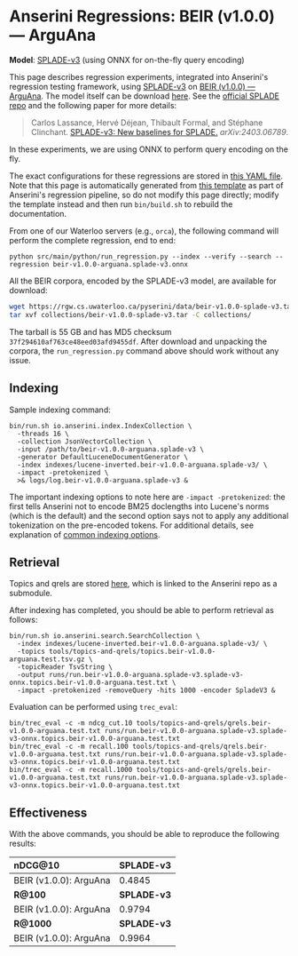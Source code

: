 # Anserini Regressions: BEIR (v1.0.0) &mdash; ArguAna

**Model**: [SPLADE-v3](https://arxiv.org/abs/2403.06789) (using ONNX for on-the-fly query encoding)

This page describes regression experiments, integrated into Anserini's regression testing framework, using [SPLADE-v3](https://arxiv.org/abs/2403.06789) on [BEIR (v1.0.0) &mdash; ArguAna](http://beir.ai/).
The model itself can be download [here](https://huggingface.co/naver/splade-v3).
See the [official SPLADE repo](https://github.com/naver/splade) and the following paper for more details:

> Carlos Lassance, Hervé Déjean, Thibault Formal, and Stéphane Clinchant. [SPLADE-v3: New baselines for SPLADE.](https://arxiv.org/abs/2403.06789) _arXiv:2403.06789_.

In these experiments, we are using ONNX to perform query encoding on the fly.

The exact configurations for these regressions are stored in [this YAML file](../../src/main/resources/regression/beir-v1.0.0-arguana.splade-v3.onnx.yaml).
Note that this page is automatically generated from [this template](../../src/main/resources/docgen/templates/beir-v1.0.0-arguana.splade-v3.onnx.template) as part of Anserini's regression pipeline, so do not modify this page directly; modify the template instead and then run `bin/build.sh` to rebuild the documentation.

From one of our Waterloo servers (e.g., `orca`), the following command will perform the complete regression, end to end:

```
python src/main/python/run_regression.py --index --verify --search --regression beir-v1.0.0-arguana.splade-v3.onnx
```

All the BEIR corpora, encoded by the SPLADE-v3 model, are available for download:

```bash
wget https://rgw.cs.uwaterloo.ca/pyserini/data/beir-v1.0.0-splade-v3.tar -P collections/
tar xvf collections/beir-v1.0.0-splade-v3.tar -C collections/
```

The tarball is 55 GB and has MD5 checksum `37f294610af763ce48eed03afd9455df`.
After download and unpacking the corpora, the `run_regression.py` command above should work without any issue.

## Indexing

Sample indexing command:

```
bin/run.sh io.anserini.index.IndexCollection \
  -threads 16 \
  -collection JsonVectorCollection \
  -input /path/to/beir-v1.0.0-arguana.splade-v3 \
  -generator DefaultLuceneDocumentGenerator \
  -index indexes/lucene-inverted.beir-v1.0.0-arguana.splade-v3/ \
  -impact -pretokenized \
  >& logs/log.beir-v1.0.0-arguana.splade-v3 &
```

The important indexing options to note here are `-impact -pretokenized`: the first tells Anserini not to encode BM25 doclengths into Lucene's norms (which is the default) and the second option says not to apply any additional tokenization on the pre-encoded tokens.
For additional details, see explanation of [common indexing options](../../docs/common-indexing-options.md).

## Retrieval

Topics and qrels are stored [here](https://github.com/castorini/anserini-tools/tree/master/topics-and-qrels), which is linked to the Anserini repo as a submodule.

After indexing has completed, you should be able to perform retrieval as follows:

```
bin/run.sh io.anserini.search.SearchCollection \
  -index indexes/lucene-inverted.beir-v1.0.0-arguana.splade-v3/ \
  -topics tools/topics-and-qrels/topics.beir-v1.0.0-arguana.test.tsv.gz \
  -topicReader TsvString \
  -output runs/run.beir-v1.0.0-arguana.splade-v3.splade-v3-onnx.topics.beir-v1.0.0-arguana.test.txt \
  -impact -pretokenized -removeQuery -hits 1000 -encoder SpladeV3 &
```

Evaluation can be performed using `trec_eval`:

```
bin/trec_eval -c -m ndcg_cut.10 tools/topics-and-qrels/qrels.beir-v1.0.0-arguana.test.txt runs/run.beir-v1.0.0-arguana.splade-v3.splade-v3-onnx.topics.beir-v1.0.0-arguana.test.txt
bin/trec_eval -c -m recall.100 tools/topics-and-qrels/qrels.beir-v1.0.0-arguana.test.txt runs/run.beir-v1.0.0-arguana.splade-v3.splade-v3-onnx.topics.beir-v1.0.0-arguana.test.txt
bin/trec_eval -c -m recall.1000 tools/topics-and-qrels/qrels.beir-v1.0.0-arguana.test.txt runs/run.beir-v1.0.0-arguana.splade-v3.splade-v3-onnx.topics.beir-v1.0.0-arguana.test.txt
```

## Effectiveness

With the above commands, you should be able to reproduce the following results:

| **nDCG@10**                                                                                                  | **SPLADE-v3**|
|:-------------------------------------------------------------------------------------------------------------|--------------|
| BEIR (v1.0.0): ArguAna                                                                                       | 0.4845       |
| **R@100**                                                                                                    | **SPLADE-v3**|
| BEIR (v1.0.0): ArguAna                                                                                       | 0.9794       |
| **R@1000**                                                                                                   | **SPLADE-v3**|
| BEIR (v1.0.0): ArguAna                                                                                       | 0.9964       |
